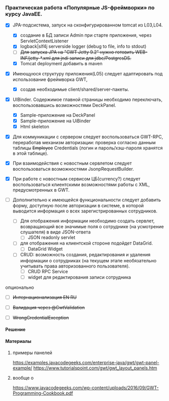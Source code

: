 ### Практическая работа «Популярные JS-фреймворки» по курсу JavaEE.

- [x] JPA-подсистема, запуск на сконфигурированном tomcat из L03,L04. 
  - [x] создание в БД записи Admin при старте приложения, через ServletContextListener
  - [x] logback|slf4j serverside logger (debug to file, info to stdout)
  - [ ] ~~Для запуска JPA на "GWT Jetty 9.2" нужно готовить WEB-INF/jetty-*.xml для jndi записи для jdbc/PostgresDS.~~
  - [x] Tomcat deployment добавить в maven

- [x] Имеющуюся структуру приложения(L05) следует адаптировать под использование фреймворка GWT, 
  - [x] создав необходимые client/shared/server-пакеты.

- [x] UIBinder. Содержимое главной страницы необходимо переключать, воспользовавшись возможностями DeckPanel.
  - [x] Sample-приложение на DeckPanel
  - [x] Sample-приложение на UiBinder
  - [x] Html skeleton  
  
- [x] Для коммуникации с сервером следует воспользоваться GWT-RPC, переработав механизм авторизации: проверка согласно данным таблицы ~~Employee~~ Credentials (логин и пароль/хэш-пароля хранятся в этой таблице).

- [x] При взаимодействия с новостным сервлетом следует воспользоваться возможностями JsonpRequestBuilder.

- [x] При работе с новостным сервисом ЦБ(currency?) следует воспользоваться клиентскими возможностями работы с XML, предусмотренных в GWT.

- [ ] Дополнительно к имеющейся функциональности следует добавить форму, доступную после авторизации в системе, в которой выводится информация о всех зарегистрированных сотрудников. 
  - [ ] Для отображения информации необходимо создать сервлет, возвращающий все значимые поля о сотруднике (на усмотрение слушателя) в виде JSON-ответа 
    - [ ] JSON readonly servlet 
  - [ ] для отображения на клиентской стороне подойдет DataGrid. 
    - [ ] DataGrid Widget
  - [ ] CRUD: возможность создания, редактирования и удаления информации о сотрудниках (на текущем этапе необязательно учитывать права авторизованного пользователя).
    - [ ] CRUD RPC Service
    - [ ] widget для редактирования записи сотрудника

опционально
- [ ] ~~Интернационализация EN RU~~
- [ ] ~~Валидация через @GwtValidation~~
- [ ] ~~WrongCredentialException~~


#### Решение

#### Материалы

1) примеры панелей 

    https://examples.javacodegeeks.com/enterprise-java/gwt/gwt-panel-example/
    https://www.tutorialspoint.com/gwt/gwt_layout_panels.htm

2) вообще о

    https://www.javacodegeeks.com/wp-content/uploads/2016/09/GWT-Programming-Cookbook.pdf